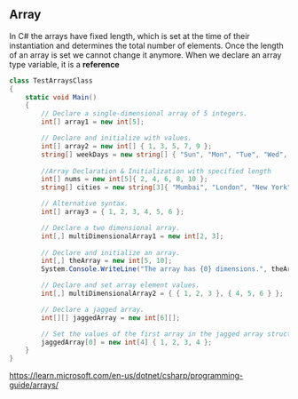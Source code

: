 ## Array
In C# the arrays have fixed length, which is set at the time of their instantiation and determines the total number of elements. Once the length of an array is set we cannot change it anymore.
When we declare an array type variable, it is a **reference**

```cs
class TestArraysClass
{
    static void Main()
    {
        // Declare a single-dimensional array of 5 integers.
        int[] array1 = new int[5];

        // Declare and initialize with values.
        int[] array2 = new int[] { 1, 3, 5, 7, 9 };
        string[] weekDays = new string[] { "Sun", "Mon", "Tue", "Wed", "Thu", "Fri", "Sat" };
        
        //Array Declaration & Initialization with specified length
        int[] nums = new int[5]{ 2, 4, 6, 8, 10 }; 
        string[] cities = new string[3]{ "Mumbai", "London", "New York" };

        // Alternative syntax.
        int[] array3 = { 1, 2, 3, 4, 5, 6 };

        // Declare a two dimensional array.
        int[,] multiDimensionalArray1 = new int[2, 3];
        
        // Declare and initialize an array.
        int[,] theArray = new int[5, 10];
        System.Console.WriteLine("The array has {0} dimensions.", theArray.Rank); //Output: The array has 2 dimensions

        // Declare and set array element values.
        int[,] multiDimensionalArray2 = { { 1, 2, 3 }, { 4, 5, 6 } };

        // Declare a jagged array.
        int[][] jaggedArray = new int[6][];

        // Set the values of the first array in the jagged array structure.
        jaggedArray[0] = new int[4] { 1, 2, 3, 4 };
    }
}
```
https://learn.microsoft.com/en-us/dotnet/csharp/programming-guide/arrays/
